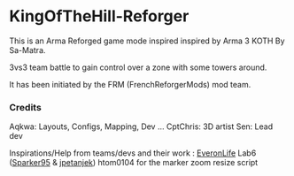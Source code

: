# KingOfTheHill-Reforger

This is an Arma Reforged game mode inspired inspired by Arma 3 KOTH By Sa-Matra.

3vs3 team battle to gain control over a zone with some towers around.

It has been initiated by the FRM (FrenchReforgerMods) mod team.

### Credits

Aqkwa: Layouts, Configs, Mapping, Dev ...
CptChris: 3D artist
Sen: Lead dev

Inspirations/Help from teams/devs and their work :
[EveronLife](https://everon.life/) 
Lab6 ([Sparker95](https://github.com/Sparker95) & [jpetanjek](https://github.com/jpetanjek)) 
htom0104 for the marker zoom resize script 
